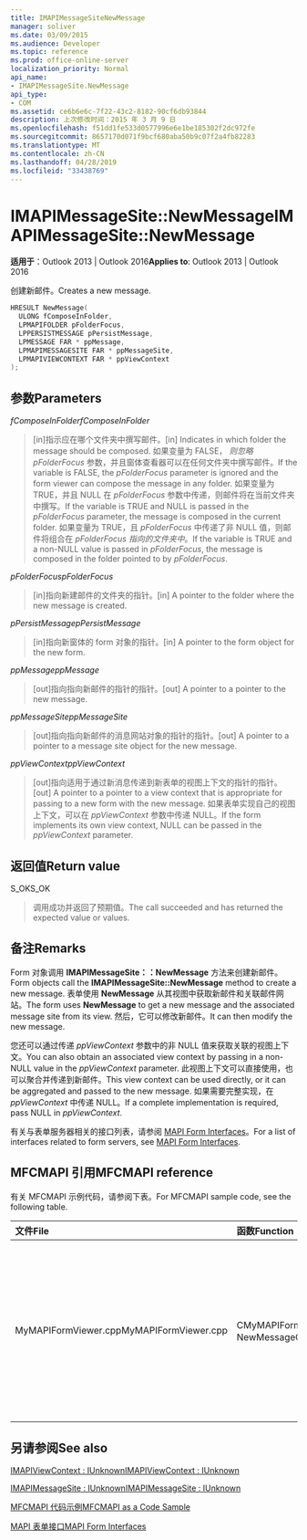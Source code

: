 ```yaml
---
title: IMAPIMessageSiteNewMessage
manager: soliver
ms.date: 03/09/2015
ms.audience: Developer
ms.topic: reference
ms.prod: office-online-server
localization_priority: Normal
api_name:
- IMAPIMessageSite.NewMessage
api_type:
- COM
ms.assetid: ce6b6e6c-7f22-43c2-8182-90cf6db93844
description: 上次修改时间：2015 年 3 月 9 日
ms.openlocfilehash: f51dd1fe533d0577996e6e1be185302f2dc972fe
ms.sourcegitcommit: 8657170d071f9bcf680aba50b9c07f2a4fb82283
ms.translationtype: MT
ms.contentlocale: zh-CN
ms.lasthandoff: 04/28/2019
ms.locfileid: "33438769"
---
```

# <a name="imapimessagesitenewmessage"></a><span data-ttu-id="6f544-103">IMAPIMessageSite::NewMessage</span><span class="sxs-lookup"><span data-stu-id="6f544-103">IMAPIMessageSite::NewMessage</span></span>

  
  
<span data-ttu-id="6f544-104">**适用于**：Outlook 2013 | Outlook 2016</span><span class="sxs-lookup"><span data-stu-id="6f544-104">**Applies to**: Outlook 2013 | Outlook 2016</span></span> 
  
<span data-ttu-id="6f544-105">创建新邮件。</span><span class="sxs-lookup"><span data-stu-id="6f544-105">Creates a new message.</span></span>
  
```cpp
HRESULT NewMessage(
  ULONG fComposeInFolder,
  LPMAPIFOLDER pFolderFocus,
  LPPERSISTMESSAGE pPersistMessage,
  LPMESSAGE FAR * ppMessage,
  LPMAPIMESSAGESITE FAR * ppMessageSite,
  LPMAPIVIEWCONTEXT FAR * ppViewContext
);
```

## <a name="parameters"></a><span data-ttu-id="6f544-106">参数</span><span class="sxs-lookup"><span data-stu-id="6f544-106">Parameters</span></span>

 <span data-ttu-id="6f544-107">_fComposeInFolder_</span><span class="sxs-lookup"><span data-stu-id="6f544-107">_fComposeInFolder_</span></span>
  
> <span data-ttu-id="6f544-108">[in]指示应在哪个文件夹中撰写邮件。</span><span class="sxs-lookup"><span data-stu-id="6f544-108">[in] Indicates in which folder the message should be composed.</span></span> <span data-ttu-id="6f544-109">如果变量为 FALSE，  _则忽略 pFolderFocus_ 参数，并且窗体查看器可以在任何文件夹中撰写邮件。</span><span class="sxs-lookup"><span data-stu-id="6f544-109">If the variable is FALSE, the  _pFolderFocus_ parameter is ignored and the form viewer can compose the message in any folder.</span></span> <span data-ttu-id="6f544-110">如果变量为 TRUE，并且 NULL 在  _pFolderFocus_ 参数中传递，则邮件将在当前文件夹中撰写。</span><span class="sxs-lookup"><span data-stu-id="6f544-110">If the variable is TRUE and NULL is passed in the  _pFolderFocus_ parameter, the message is composed in the current folder.</span></span> <span data-ttu-id="6f544-111">如果变量为 TRUE，且  _pFolderFocus_ 中传递了非 NULL 值，则邮件将组合在  _pFolderFocus 指向的文件夹中_。</span><span class="sxs-lookup"><span data-stu-id="6f544-111">If the variable is TRUE and a non-NULL value is passed in  _pFolderFocus_, the message is composed in the folder pointed to by  _pFolderFocus_.</span></span>
    
 <span data-ttu-id="6f544-112">_pFolderFocus_</span><span class="sxs-lookup"><span data-stu-id="6f544-112">_pFolderFocus_</span></span>
  
> <span data-ttu-id="6f544-113">[in]指向新建邮件的文件夹的指针。</span><span class="sxs-lookup"><span data-stu-id="6f544-113">[in] A pointer to the folder where the new message is created.</span></span>
    
 <span data-ttu-id="6f544-114">_pPersistMessage_</span><span class="sxs-lookup"><span data-stu-id="6f544-114">_pPersistMessage_</span></span>
  
> <span data-ttu-id="6f544-115">[in]指向新窗体的 form 对象的指针。</span><span class="sxs-lookup"><span data-stu-id="6f544-115">[in] A pointer to the form object for the new form.</span></span>
    
 <span data-ttu-id="6f544-116">_ppMessage_</span><span class="sxs-lookup"><span data-stu-id="6f544-116">_ppMessage_</span></span>
  
> <span data-ttu-id="6f544-117">[out]指向指向新邮件的指针的指针。</span><span class="sxs-lookup"><span data-stu-id="6f544-117">[out] A pointer to a pointer to the new message.</span></span>
    
 <span data-ttu-id="6f544-118">_ppMessageSite_</span><span class="sxs-lookup"><span data-stu-id="6f544-118">_ppMessageSite_</span></span>
  
> <span data-ttu-id="6f544-119">[out]指向指向新邮件的消息网站对象的指针的指针。</span><span class="sxs-lookup"><span data-stu-id="6f544-119">[out] A pointer to a pointer to a message site object for the new message.</span></span>
    
 <span data-ttu-id="6f544-120">_ppViewContext_</span><span class="sxs-lookup"><span data-stu-id="6f544-120">_ppViewContext_</span></span>
  
> <span data-ttu-id="6f544-121">[out]指向适用于通过新消息传递到新表单的视图上下文的指针的指针。</span><span class="sxs-lookup"><span data-stu-id="6f544-121">[out] A pointer to a pointer to a view context that is appropriate for passing to a new form with the new message.</span></span> <span data-ttu-id="6f544-122">如果表单实现自己的视图上下文，可以在  _ppViewContext_ 参数中传递 NULL。</span><span class="sxs-lookup"><span data-stu-id="6f544-122">If the form implements its own view context, NULL can be passed in the  _ppViewContext_ parameter.</span></span> 
    
## <a name="return-value"></a><span data-ttu-id="6f544-123">返回值</span><span class="sxs-lookup"><span data-stu-id="6f544-123">Return value</span></span>

<span data-ttu-id="6f544-124">S_OK</span><span class="sxs-lookup"><span data-stu-id="6f544-124">S_OK</span></span> 
  
> <span data-ttu-id="6f544-125">调用成功并返回了预期值。</span><span class="sxs-lookup"><span data-stu-id="6f544-125">The call succeeded and has returned the expected value or values.</span></span>
    
## <a name="remarks"></a><span data-ttu-id="6f544-126">备注</span><span class="sxs-lookup"><span data-stu-id="6f544-126">Remarks</span></span>

<span data-ttu-id="6f544-127">Form 对象调用 **IMAPIMessageSite：：NewMessage** 方法来创建新邮件。</span><span class="sxs-lookup"><span data-stu-id="6f544-127">Form objects call the **IMAPIMessageSite::NewMessage** method to create a new message.</span></span> <span data-ttu-id="6f544-128">表单使用 **NewMessage** 从其视图中获取新邮件和关联邮件网站。</span><span class="sxs-lookup"><span data-stu-id="6f544-128">The form uses **NewMessage** to get a new message and the associated message site from its view.</span></span> <span data-ttu-id="6f544-129">然后，它可以修改新邮件。</span><span class="sxs-lookup"><span data-stu-id="6f544-129">It can then modify the new message.</span></span> 
  
<span data-ttu-id="6f544-130">您还可以通过传递  _ppViewContext_ 参数中的非 NULL 值来获取关联的视图上下文。</span><span class="sxs-lookup"><span data-stu-id="6f544-130">You can also obtain an associated view context by passing in a non-NULL value in the  _ppViewContext_ parameter.</span></span> <span data-ttu-id="6f544-131">此视图上下文可以直接使用，也可以聚合并传递到新邮件。</span><span class="sxs-lookup"><span data-stu-id="6f544-131">This view context can be used directly, or it can be aggregated and passed to the new message.</span></span> <span data-ttu-id="6f544-132">如果需要完整实现，在  _ppViewContext_ 中传递 NULL。</span><span class="sxs-lookup"><span data-stu-id="6f544-132">If a complete implementation is required, pass NULL in  _ppViewContext_.</span></span>
  
<span data-ttu-id="6f544-133">有关与表单服务器相关的接口列表，请参阅 [MAPI Form Interfaces](mapi-form-interfaces.md)。</span><span class="sxs-lookup"><span data-stu-id="6f544-133">For a list of interfaces related to form servers, see [MAPI Form Interfaces](mapi-form-interfaces.md).</span></span>
  
## <a name="mfcmapi-reference"></a><span data-ttu-id="6f544-134">MFCMAPI 引用</span><span class="sxs-lookup"><span data-stu-id="6f544-134">MFCMAPI reference</span></span>

<span data-ttu-id="6f544-135">有关 MFCMAPI 示例代码，请参阅下表。</span><span class="sxs-lookup"><span data-stu-id="6f544-135">For MFCMAPI sample code, see the following table.</span></span>
  
|<span data-ttu-id="6f544-136">**文件**</span><span class="sxs-lookup"><span data-stu-id="6f544-136">**File**</span></span>|<span data-ttu-id="6f544-137">**函数**</span><span class="sxs-lookup"><span data-stu-id="6f544-137">**Function**</span></span>|<span data-ttu-id="6f544-138">**备注**</span><span class="sxs-lookup"><span data-stu-id="6f544-138">**Comment**</span></span>|
|:-----|:-----|:-----|
|<span data-ttu-id="6f544-139">MyMAPIFormViewer.cpp</span><span class="sxs-lookup"><span data-stu-id="6f544-139">MyMAPIFormViewer.cpp</span></span>  <br/> |<span data-ttu-id="6f544-140">CMyMAPIFormViewer：：NewMessage</span><span class="sxs-lookup"><span data-stu-id="6f544-140">CMyMAPIFormViewer::NewMessage</span></span>  <br/> |<span data-ttu-id="6f544-141">MFCMAPI 使用 **IMAPIMessageSite：：NewMessage** 方法创建新邮件、实例化新的表单查看器，并调用 **SetPersist** 在表单查看器上设置邮件。</span><span class="sxs-lookup"><span data-stu-id="6f544-141">MFCMAPI uses the **IMAPIMessageSite::NewMessage** method to create a new message, instantiate a new form viewer, and call **SetPersist** to set the message on the form viewer.</span></span> <span data-ttu-id="6f544-142">最后，它将窗体查看器作为消息网站返回。</span><span class="sxs-lookup"><span data-stu-id="6f544-142">Finally, it returns the form viewer as the message site.</span></span>  <br/> |
   
## <a name="see-also"></a><span data-ttu-id="6f544-143">另请参阅</span><span class="sxs-lookup"><span data-stu-id="6f544-143">See also</span></span>



[<span data-ttu-id="6f544-144">IMAPIViewContext : IUnknown</span><span class="sxs-lookup"><span data-stu-id="6f544-144">IMAPIViewContext : IUnknown</span></span>](imapiviewcontextiunknown.md)
  
[<span data-ttu-id="6f544-145">IMAPIMessageSite : IUnknown</span><span class="sxs-lookup"><span data-stu-id="6f544-145">IMAPIMessageSite : IUnknown</span></span>](imapimessagesiteiunknown.md)


[<span data-ttu-id="6f544-146">MFCMAPI 代码示例</span><span class="sxs-lookup"><span data-stu-id="6f544-146">MFCMAPI as a Code Sample</span></span>](mfcmapi-as-a-code-sample.md)
  
[<span data-ttu-id="6f544-147">MAPI 表单接口</span><span class="sxs-lookup"><span data-stu-id="6f544-147">MAPI Form Interfaces</span></span>](mapi-form-interfaces.md)

